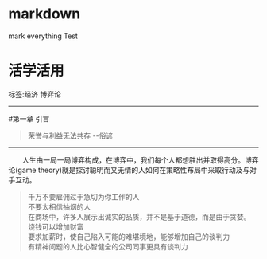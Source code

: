 # markdown
mark everything
Test
# 活学活用

标签:经济 博弈论    

---
#第一章  引言
>荣誉与利益无法共存  --俗谚

---
   
&emsp;&emsp;人生由一局一局博弈构成，在博弈中，我们每个人都想胜出并取得高分。博弈论(game theory)就是探讨聪明而又无情的人如何在策略性布局中采取行动及与对手互动。
>千万不要雇佣过于急切为你工作的人  
>不要太相信抽烟的人  
>在商场中，许多人展示出诚实的品质，并不是基于道德，而是由于贪婪。  
>烧钱可以增加财富  
>要求加薪时，使自己陷入可能的难堪境地，能够增加自己的谈判力  
>有精神问题的人比心智健全的公司同事更具有谈判力  
